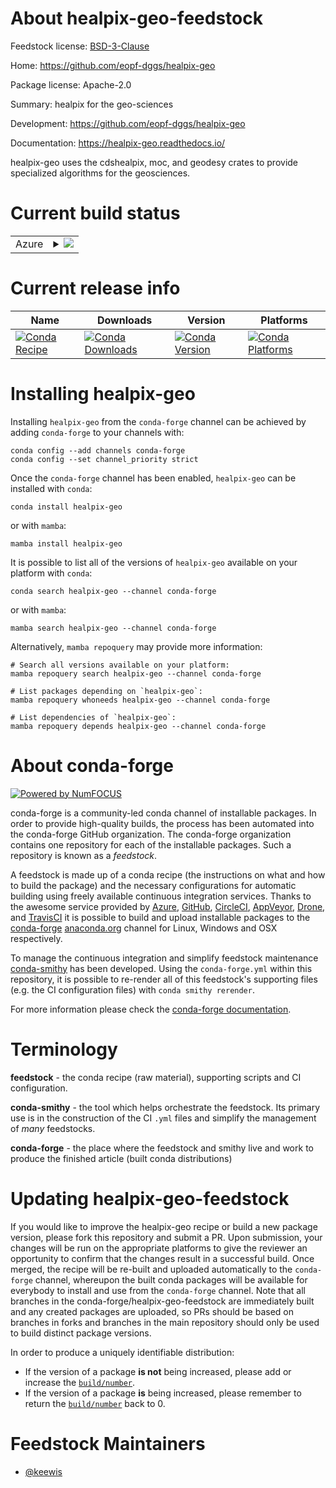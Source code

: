 About healpix-geo-feedstock
===========================

Feedstock license: [BSD-3-Clause](https://github.com/conda-forge/healpix-geo-feedstock/blob/main/LICENSE.txt)

Home: https://github.com/eopf-dggs/healpix-geo

Package license: Apache-2.0

Summary: healpix for the geo-sciences

Development: https://github.com/eopf-dggs/healpix-geo

Documentation: https://healpix-geo.readthedocs.io/

healpix-geo uses the cdshealpix, moc, and geodesy crates to provide
specialized algorithms for the geosciences.

Current build status
====================


<table>
    
  <tr>
    <td>Azure</td>
    <td>
      <details>
        <summary>
          <a href="https://dev.azure.com/conda-forge/feedstock-builds/_build/latest?definitionId=26407&branchName=main">
            <img src="https://dev.azure.com/conda-forge/feedstock-builds/_apis/build/status/healpix-geo-feedstock?branchName=main">
          </a>
        </summary>
        <table>
          <thead><tr><th>Variant</th><th>Status</th></tr></thead>
          <tbody><tr>
              <td>linux_64_python3.10.____cpython</td>
              <td>
                <a href="https://dev.azure.com/conda-forge/feedstock-builds/_build/latest?definitionId=26407&branchName=main">
                  <img src="https://dev.azure.com/conda-forge/feedstock-builds/_apis/build/status/healpix-geo-feedstock?branchName=main&jobName=linux&configuration=linux%20linux_64_python3.10.____cpython" alt="variant">
                </a>
              </td>
            </tr><tr>
              <td>linux_64_python3.11.____cpython</td>
              <td>
                <a href="https://dev.azure.com/conda-forge/feedstock-builds/_build/latest?definitionId=26407&branchName=main">
                  <img src="https://dev.azure.com/conda-forge/feedstock-builds/_apis/build/status/healpix-geo-feedstock?branchName=main&jobName=linux&configuration=linux%20linux_64_python3.11.____cpython" alt="variant">
                </a>
              </td>
            </tr><tr>
              <td>linux_64_python3.12.____cpython</td>
              <td>
                <a href="https://dev.azure.com/conda-forge/feedstock-builds/_build/latest?definitionId=26407&branchName=main">
                  <img src="https://dev.azure.com/conda-forge/feedstock-builds/_apis/build/status/healpix-geo-feedstock?branchName=main&jobName=linux&configuration=linux%20linux_64_python3.12.____cpython" alt="variant">
                </a>
              </td>
            </tr><tr>
              <td>linux_64_python3.13.____cp313</td>
              <td>
                <a href="https://dev.azure.com/conda-forge/feedstock-builds/_build/latest?definitionId=26407&branchName=main">
                  <img src="https://dev.azure.com/conda-forge/feedstock-builds/_apis/build/status/healpix-geo-feedstock?branchName=main&jobName=linux&configuration=linux%20linux_64_python3.13.____cp313" alt="variant">
                </a>
              </td>
            </tr><tr>
              <td>linux_aarch64_python3.10.____cpython</td>
              <td>
                <a href="https://dev.azure.com/conda-forge/feedstock-builds/_build/latest?definitionId=26407&branchName=main">
                  <img src="https://dev.azure.com/conda-forge/feedstock-builds/_apis/build/status/healpix-geo-feedstock?branchName=main&jobName=linux&configuration=linux%20linux_aarch64_python3.10.____cpython" alt="variant">
                </a>
              </td>
            </tr><tr>
              <td>linux_aarch64_python3.11.____cpython</td>
              <td>
                <a href="https://dev.azure.com/conda-forge/feedstock-builds/_build/latest?definitionId=26407&branchName=main">
                  <img src="https://dev.azure.com/conda-forge/feedstock-builds/_apis/build/status/healpix-geo-feedstock?branchName=main&jobName=linux&configuration=linux%20linux_aarch64_python3.11.____cpython" alt="variant">
                </a>
              </td>
            </tr><tr>
              <td>linux_aarch64_python3.12.____cpython</td>
              <td>
                <a href="https://dev.azure.com/conda-forge/feedstock-builds/_build/latest?definitionId=26407&branchName=main">
                  <img src="https://dev.azure.com/conda-forge/feedstock-builds/_apis/build/status/healpix-geo-feedstock?branchName=main&jobName=linux&configuration=linux%20linux_aarch64_python3.12.____cpython" alt="variant">
                </a>
              </td>
            </tr><tr>
              <td>linux_aarch64_python3.13.____cp313</td>
              <td>
                <a href="https://dev.azure.com/conda-forge/feedstock-builds/_build/latest?definitionId=26407&branchName=main">
                  <img src="https://dev.azure.com/conda-forge/feedstock-builds/_apis/build/status/healpix-geo-feedstock?branchName=main&jobName=linux&configuration=linux%20linux_aarch64_python3.13.____cp313" alt="variant">
                </a>
              </td>
            </tr><tr>
              <td>linux_ppc64le_python3.10.____cpython</td>
              <td>
                <a href="https://dev.azure.com/conda-forge/feedstock-builds/_build/latest?definitionId=26407&branchName=main">
                  <img src="https://dev.azure.com/conda-forge/feedstock-builds/_apis/build/status/healpix-geo-feedstock?branchName=main&jobName=linux&configuration=linux%20linux_ppc64le_python3.10.____cpython" alt="variant">
                </a>
              </td>
            </tr><tr>
              <td>linux_ppc64le_python3.11.____cpython</td>
              <td>
                <a href="https://dev.azure.com/conda-forge/feedstock-builds/_build/latest?definitionId=26407&branchName=main">
                  <img src="https://dev.azure.com/conda-forge/feedstock-builds/_apis/build/status/healpix-geo-feedstock?branchName=main&jobName=linux&configuration=linux%20linux_ppc64le_python3.11.____cpython" alt="variant">
                </a>
              </td>
            </tr><tr>
              <td>linux_ppc64le_python3.12.____cpython</td>
              <td>
                <a href="https://dev.azure.com/conda-forge/feedstock-builds/_build/latest?definitionId=26407&branchName=main">
                  <img src="https://dev.azure.com/conda-forge/feedstock-builds/_apis/build/status/healpix-geo-feedstock?branchName=main&jobName=linux&configuration=linux%20linux_ppc64le_python3.12.____cpython" alt="variant">
                </a>
              </td>
            </tr><tr>
              <td>linux_ppc64le_python3.13.____cp313</td>
              <td>
                <a href="https://dev.azure.com/conda-forge/feedstock-builds/_build/latest?definitionId=26407&branchName=main">
                  <img src="https://dev.azure.com/conda-forge/feedstock-builds/_apis/build/status/healpix-geo-feedstock?branchName=main&jobName=linux&configuration=linux%20linux_ppc64le_python3.13.____cp313" alt="variant">
                </a>
              </td>
            </tr><tr>
              <td>osx_64_python3.10.____cpython</td>
              <td>
                <a href="https://dev.azure.com/conda-forge/feedstock-builds/_build/latest?definitionId=26407&branchName=main">
                  <img src="https://dev.azure.com/conda-forge/feedstock-builds/_apis/build/status/healpix-geo-feedstock?branchName=main&jobName=osx&configuration=osx%20osx_64_python3.10.____cpython" alt="variant">
                </a>
              </td>
            </tr><tr>
              <td>osx_64_python3.11.____cpython</td>
              <td>
                <a href="https://dev.azure.com/conda-forge/feedstock-builds/_build/latest?definitionId=26407&branchName=main">
                  <img src="https://dev.azure.com/conda-forge/feedstock-builds/_apis/build/status/healpix-geo-feedstock?branchName=main&jobName=osx&configuration=osx%20osx_64_python3.11.____cpython" alt="variant">
                </a>
              </td>
            </tr><tr>
              <td>osx_64_python3.12.____cpython</td>
              <td>
                <a href="https://dev.azure.com/conda-forge/feedstock-builds/_build/latest?definitionId=26407&branchName=main">
                  <img src="https://dev.azure.com/conda-forge/feedstock-builds/_apis/build/status/healpix-geo-feedstock?branchName=main&jobName=osx&configuration=osx%20osx_64_python3.12.____cpython" alt="variant">
                </a>
              </td>
            </tr><tr>
              <td>osx_64_python3.13.____cp313</td>
              <td>
                <a href="https://dev.azure.com/conda-forge/feedstock-builds/_build/latest?definitionId=26407&branchName=main">
                  <img src="https://dev.azure.com/conda-forge/feedstock-builds/_apis/build/status/healpix-geo-feedstock?branchName=main&jobName=osx&configuration=osx%20osx_64_python3.13.____cp313" alt="variant">
                </a>
              </td>
            </tr><tr>
              <td>osx_arm64_python3.10.____cpython</td>
              <td>
                <a href="https://dev.azure.com/conda-forge/feedstock-builds/_build/latest?definitionId=26407&branchName=main">
                  <img src="https://dev.azure.com/conda-forge/feedstock-builds/_apis/build/status/healpix-geo-feedstock?branchName=main&jobName=osx&configuration=osx%20osx_arm64_python3.10.____cpython" alt="variant">
                </a>
              </td>
            </tr><tr>
              <td>osx_arm64_python3.11.____cpython</td>
              <td>
                <a href="https://dev.azure.com/conda-forge/feedstock-builds/_build/latest?definitionId=26407&branchName=main">
                  <img src="https://dev.azure.com/conda-forge/feedstock-builds/_apis/build/status/healpix-geo-feedstock?branchName=main&jobName=osx&configuration=osx%20osx_arm64_python3.11.____cpython" alt="variant">
                </a>
              </td>
            </tr><tr>
              <td>osx_arm64_python3.12.____cpython</td>
              <td>
                <a href="https://dev.azure.com/conda-forge/feedstock-builds/_build/latest?definitionId=26407&branchName=main">
                  <img src="https://dev.azure.com/conda-forge/feedstock-builds/_apis/build/status/healpix-geo-feedstock?branchName=main&jobName=osx&configuration=osx%20osx_arm64_python3.12.____cpython" alt="variant">
                </a>
              </td>
            </tr><tr>
              <td>osx_arm64_python3.13.____cp313</td>
              <td>
                <a href="https://dev.azure.com/conda-forge/feedstock-builds/_build/latest?definitionId=26407&branchName=main">
                  <img src="https://dev.azure.com/conda-forge/feedstock-builds/_apis/build/status/healpix-geo-feedstock?branchName=main&jobName=osx&configuration=osx%20osx_arm64_python3.13.____cp313" alt="variant">
                </a>
              </td>
            </tr><tr>
              <td>win_64_python3.10.____cpython</td>
              <td>
                <a href="https://dev.azure.com/conda-forge/feedstock-builds/_build/latest?definitionId=26407&branchName=main">
                  <img src="https://dev.azure.com/conda-forge/feedstock-builds/_apis/build/status/healpix-geo-feedstock?branchName=main&jobName=win&configuration=win%20win_64_python3.10.____cpython" alt="variant">
                </a>
              </td>
            </tr><tr>
              <td>win_64_python3.11.____cpython</td>
              <td>
                <a href="https://dev.azure.com/conda-forge/feedstock-builds/_build/latest?definitionId=26407&branchName=main">
                  <img src="https://dev.azure.com/conda-forge/feedstock-builds/_apis/build/status/healpix-geo-feedstock?branchName=main&jobName=win&configuration=win%20win_64_python3.11.____cpython" alt="variant">
                </a>
              </td>
            </tr><tr>
              <td>win_64_python3.12.____cpython</td>
              <td>
                <a href="https://dev.azure.com/conda-forge/feedstock-builds/_build/latest?definitionId=26407&branchName=main">
                  <img src="https://dev.azure.com/conda-forge/feedstock-builds/_apis/build/status/healpix-geo-feedstock?branchName=main&jobName=win&configuration=win%20win_64_python3.12.____cpython" alt="variant">
                </a>
              </td>
            </tr><tr>
              <td>win_64_python3.13.____cp313</td>
              <td>
                <a href="https://dev.azure.com/conda-forge/feedstock-builds/_build/latest?definitionId=26407&branchName=main">
                  <img src="https://dev.azure.com/conda-forge/feedstock-builds/_apis/build/status/healpix-geo-feedstock?branchName=main&jobName=win&configuration=win%20win_64_python3.13.____cp313" alt="variant">
                </a>
              </td>
            </tr>
          </tbody>
        </table>
      </details>
    </td>
  </tr>
</table>

Current release info
====================

| Name | Downloads | Version | Platforms |
| --- | --- | --- | --- |
| [![Conda Recipe](https://img.shields.io/badge/recipe-healpix--geo-green.svg)](https://anaconda.org/conda-forge/healpix-geo) | [![Conda Downloads](https://img.shields.io/conda/dn/conda-forge/healpix-geo.svg)](https://anaconda.org/conda-forge/healpix-geo) | [![Conda Version](https://img.shields.io/conda/vn/conda-forge/healpix-geo.svg)](https://anaconda.org/conda-forge/healpix-geo) | [![Conda Platforms](https://img.shields.io/conda/pn/conda-forge/healpix-geo.svg)](https://anaconda.org/conda-forge/healpix-geo) |

Installing healpix-geo
======================

Installing `healpix-geo` from the `conda-forge` channel can be achieved by adding `conda-forge` to your channels with:

```
conda config --add channels conda-forge
conda config --set channel_priority strict
```

Once the `conda-forge` channel has been enabled, `healpix-geo` can be installed with `conda`:

```
conda install healpix-geo
```

or with `mamba`:

```
mamba install healpix-geo
```

It is possible to list all of the versions of `healpix-geo` available on your platform with `conda`:

```
conda search healpix-geo --channel conda-forge
```

or with `mamba`:

```
mamba search healpix-geo --channel conda-forge
```

Alternatively, `mamba repoquery` may provide more information:

```
# Search all versions available on your platform:
mamba repoquery search healpix-geo --channel conda-forge

# List packages depending on `healpix-geo`:
mamba repoquery whoneeds healpix-geo --channel conda-forge

# List dependencies of `healpix-geo`:
mamba repoquery depends healpix-geo --channel conda-forge
```


About conda-forge
=================

[![Powered by
NumFOCUS](https://img.shields.io/badge/powered%20by-NumFOCUS-orange.svg?style=flat&colorA=E1523D&colorB=007D8A)](https://numfocus.org)

conda-forge is a community-led conda channel of installable packages.
In order to provide high-quality builds, the process has been automated into the
conda-forge GitHub organization. The conda-forge organization contains one repository
for each of the installable packages. Such a repository is known as a *feedstock*.

A feedstock is made up of a conda recipe (the instructions on what and how to build
the package) and the necessary configurations for automatic building using freely
available continuous integration services. Thanks to the awesome service provided by
[Azure](https://azure.microsoft.com/en-us/services/devops/), [GitHub](https://github.com/),
[CircleCI](https://circleci.com/), [AppVeyor](https://www.appveyor.com/),
[Drone](https://cloud.drone.io/welcome), and [TravisCI](https://travis-ci.com/)
it is possible to build and upload installable packages to the
[conda-forge](https://anaconda.org/conda-forge) [anaconda.org](https://anaconda.org/)
channel for Linux, Windows and OSX respectively.

To manage the continuous integration and simplify feedstock maintenance
[conda-smithy](https://github.com/conda-forge/conda-smithy) has been developed.
Using the ``conda-forge.yml`` within this repository, it is possible to re-render all of
this feedstock's supporting files (e.g. the CI configuration files) with ``conda smithy rerender``.

For more information please check the [conda-forge documentation](https://conda-forge.org/docs/).

Terminology
===========

**feedstock** - the conda recipe (raw material), supporting scripts and CI configuration.

**conda-smithy** - the tool which helps orchestrate the feedstock.
                   Its primary use is in the construction of the CI ``.yml`` files
                   and simplify the management of *many* feedstocks.

**conda-forge** - the place where the feedstock and smithy live and work to
                  produce the finished article (built conda distributions)


Updating healpix-geo-feedstock
==============================

If you would like to improve the healpix-geo recipe or build a new
package version, please fork this repository and submit a PR. Upon submission,
your changes will be run on the appropriate platforms to give the reviewer an
opportunity to confirm that the changes result in a successful build. Once
merged, the recipe will be re-built and uploaded automatically to the
`conda-forge` channel, whereupon the built conda packages will be available for
everybody to install and use from the `conda-forge` channel.
Note that all branches in the conda-forge/healpix-geo-feedstock are
immediately built and any created packages are uploaded, so PRs should be based
on branches in forks and branches in the main repository should only be used to
build distinct package versions.

In order to produce a uniquely identifiable distribution:
 * If the version of a package **is not** being increased, please add or increase
   the [``build/number``](https://docs.conda.io/projects/conda-build/en/latest/resources/define-metadata.html#build-number-and-string).
 * If the version of a package **is** being increased, please remember to return
   the [``build/number``](https://docs.conda.io/projects/conda-build/en/latest/resources/define-metadata.html#build-number-and-string)
   back to 0.

Feedstock Maintainers
=====================

* [@keewis](https://github.com/keewis/)

